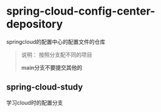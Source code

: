 # spring-cloud-config-center-depository

springcloud的配置中心的配置文件的仓库

> 说明： 按照分支配不同的项目
>
> **main分支不要提交其他的**

## spring-cloud-study

学习cloud时的配置分支